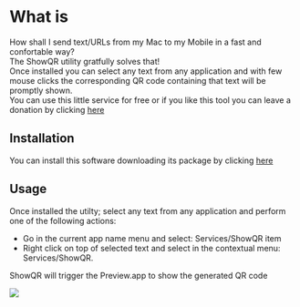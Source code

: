 # What is
How shall I send text/URLs from my Mac to my Mobile in a fast and confortable way?<br/>
The ShowQR utility gratfully solves that!<br/>
Once installed you can select any text from any application and with few mouse clicks the corresponding QR code containing that text will be promptly shown.<br/>
You can use this little service for free or if you like this tool you can leave a donation by clicking [here][donate]

## Installation
You can install this software downloading its package by clicking [here][package]

## Usage
Once installed the utilty; select any text from any application and perform one of the following actions:
 - Go in the current app name menu and select: Services/ShowQR item
 - Right click on top of selected text and select in the contextual menu: Services/ShowQR.

ShowQR will trigger the Preview.app to show the generated QR code

![][usecase]


[donate]: http://ricsxn.duckdns.org/donate.html
[package]: https://github.com/ricsxn/ShowQR/blob/master/ShowQR.pkg
[usecase]: https://github.com/ricsxn/ShowQR/raw/master/showQRpkg/Resources/ShowQR_use.jpg

